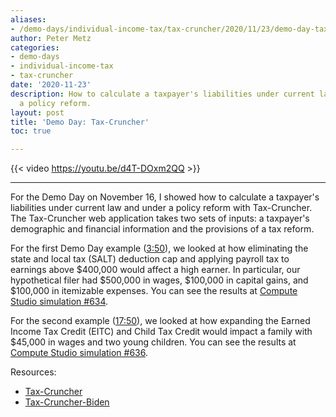 ```yaml
---
aliases:
- /demo-days/individual-income-tax/tax-cruncher/2020/11/23/demo-day-tax-cruncher
author: Peter Metz
categories:
- demo-days
- individual-income-tax
- tax-cruncher
date: '2020-11-23'
description: How to calculate a taxpayer's liabilities under current law and under
  a policy reform.
layout: post
title: 'Demo Day: Tax-Cruncher'
toc: true

---
```


{{< video https://youtu.be/d4T-DOxm2QQ >}}

------

For the Demo Day on November 16, I showed how to calculate a taxpayer's liabilities under current law and under a policy reform with Tax-Cruncher.
The Tax-Cruncher web application takes two sets of inputs: a taxpayer's demographic and financial information and the provisions of a tax reform.

For the first Demo Day example ([3:50](https://youtu.be/d4T-DOxm2QQ?t=230)), we looked at how eliminating the state and local tax (SALT) deduction cap and applying payroll tax to earnings above $400,000 would affect a high earner.
In particular, our hypothetical filer had $500,000 in wages, $100,000 in capital gains, and $100,000 in itemizable expenses.
You can see the results at [Compute Studio simulation #634](https://compute.studio/PSLmodels/Tax-Cruncher/634/).

For the second example ([17:50](https://youtu.be/d4T-DOxm2QQ?t=1070)), we looked at how expanding the Earned Income Tax Credit (EITC) and Child Tax Credit would impact a family with $45,000 in wages and two young children.
You can see the results at [Compute Studio simulation #636](https://compute.studio/PSLmodels/Tax-Cruncher/636/).


Resources:

* [Tax-Cruncher](https://compute.studio/PSLmodels/Tax-Cruncher/)
* [Tax-Cruncher-Biden](https://compute.studio/AEIEconomics/Tax-Cruncher-Biden/)
